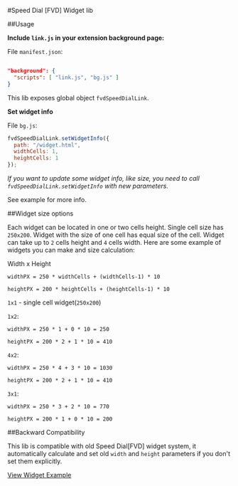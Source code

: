 #Speed Dial [FVD] Widget lib

##Usage

**Include `link.js` in your extension background page:**

File `manifest.json`:

```json

"background": {
  "scripts": [ "link.js", "bg.js" ]
}

```

This lib exposes global object `fvdSpeedDialLink`.

**Set widget info**

File `bg.js`:

```javascript
fvdSpeedDialLink.setWidgetInfo({
  path: "/widget.html",
  widthCells: 1,
  heightCells: 1
});
```

*If you want to update some widget info, like size, you need to call `fvdSpeedDialLink.setWidgetInfo` with new parameters.*

See example for more info.

##Widget size options

Each widget can be located in one or two cells height. Single cell size has `250x200`. Widget with the size of one cell has equal size of the cell. Widget can take up to `2` cells height and `4` cells width. Here are some example of widgets you can make and size calculation:

Width x Height

`widthPX = 250 * widthCells + (widthCells-1) * 10`

`heightPX = 200 * heightCells + (heightCells-1) * 10`

`1x1` - single cell widget(`250x200`)

`1x2`:

`widthPX = 250 * 1 + 0 * 10 = 250`

`heightPX = 200 * 2 + 1 * 10 = 410`

`4x2`:

`widthPX = 250 * 4 + 3 * 10 = 1030`

`heightPX = 200 * 2 + 1 * 10 = 410`

`3x1`:

`widthPX = 250 * 3 + 2 * 10 = 770`

`heightPX = 200 * 1 + 0 * 10 = 200`

##Backward Compatibility

This lib is compatible with old Speed Dial[FVD] widget system, it automatically calculate and set old `width` and `height` parameters if you don't set them explicitly.

[View Widget Example](https://github.com/calibr/chrome-fvdsd-widget-link/tree/master/widget-example)
